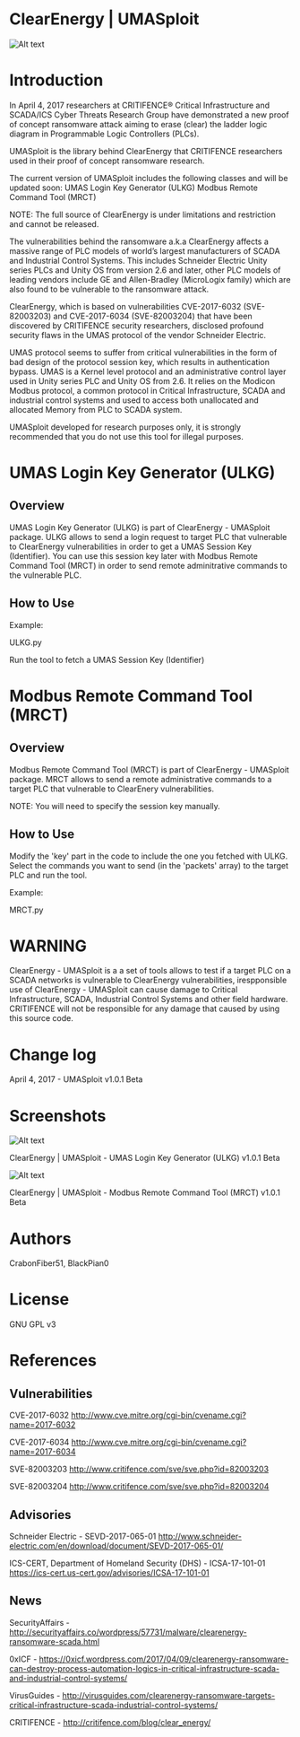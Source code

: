 ClearEnergy | UMASploit
============

![Alt text](https://0xicf.files.wordpress.com/2017/04/clearenergy-banner.jpg?w=676 "ClearEnergy - UMASploit")




Introduction
============

In April 4, 2017 researchers at CRITIFENCE® Critical Infrastructure and SCADA/ICS Cyber Threats Research Group have demonstrated a new proof of concept ransomware attack aiming to erase (clear) the ladder logic diagram in Programmable Logic Controllers (PLCs). 

UMASploit is the library behind ClearEnergy that CRITIFENCE researchers used in their proof of concept ransomware research.

The current version of UMASploit includes the following classes and will be updated soon:
UMAS Login Key Generator (ULKG)
Modbus Remote Command Tool (MRCT)

NOTE: The full source of ClearEnergy is under limitations and restriction and cannot be released.

The vulnerabilities behind the ransomware a.k.a ClearEnergy affects a massive range of PLC models of world’s largest manufacturers of SCADA and Industrial Control Systems. This includes Schneider Electric Unity series PLCs and Unity OS from version 2.6 and later, other PLC models of leading vendors include GE and Allen-Bradley (MicroLogix family) which are also found to be vulnerable to the ransomware attack.

ClearEnergy, which is based on vulnerabilities CVE-2017-6032 (SVE-82003203) and CVE-2017-6034 (SVE-82003204) that have been discovered by CRITIFENCE security researchers, disclosed profound security flaws in the UMAS protocol of the vendor Schneider Electric. 

UMAS protocol seems to suffer from critical vulnerabilities in the form of bad design of the protocol session key, which results in authentication bypass. UMAS is a Kernel level protocol and an administrative control layer used in Unity series PLC and Unity OS from 2.6. It relies on the Modicon Modbus protocol, a common protocol in Critical Infrastructure, SCADA and industrial control systems and used to access both unallocated and allocated Memory from PLC to SCADA system.




UMASploit developed for research purposes only, it is strongly recommended that you do not use this tool for illegal purposes. 





UMAS Login Key Generator (ULKG)
============

Overview
-
UMAS Login Key Generator (ULKG) is part of ClearEnergy - UMASploit package. ULKG allows to send a login request to target PLC that vulnerable to ClearEnergy vulnerabilities in order to get a UMAS Session Key (Identifier). You can use this session key later with Modbus Remote Command Tool (MRCT) in order to send remote adminitrative commands to the vulnerable PLC.


How to Use
-

Example:

ULKG.py

Run the tool to fetch a UMAS Session Key (Identifier)



Modbus Remote Command Tool (MRCT)
============

Overview
-
Modbus Remote Command Tool (MRCT) is part of ClearEnergy - UMASploit package. MRCT allows to send a remote administrative commands to a target PLC that vulnerable to ClearEnery vulnerabilities.

NOTE: You will need to specify the session key manually.

How to Use
-

Modify the 'key' part in the code to include the one you fetched with ULKG.
Select the commands you want to send (in the 'packets' array) to the target PLC and run the tool.

Example:

MRCT.py


WARNING
============
ClearEnergy - UMASploit is a a set of tools allows to test if a target PLC on a SCADA networks is vulnerable to ClearEnergy vulnerabilities, irespponsible use of ClearEnergy - UMASploit can cause damage to Critical Infrastructure, SCADA, Industrial Control Systems and other field hardware. CRITIFENCE will not be responsible for any damage that caused by using this source code.



Change log
============
April 4, 2017 - UMASploit v1.0.1 Beta


Screenshots
============

![Alt text](https://0xicf.files.wordpress.com/2017/04/ulkg.jpg "UMAS Login Key Generator (ULKG)")

ClearEnergy | UMASploit - UMAS Login Key Generator (ULKG) v1.0.1 Beta


![Alt text](https://0xicf.files.wordpress.com/2017/04/mrct1.jpg "Modbus Remote Command Tool (MRCT)")

ClearEnergy | UMASploit - Modbus Remote Command Tool (MRCT) v1.0.1 Beta




Authors
============

CrabonFiber51, BlackPian0


License
============
GNU GPL v3



References
============



Vulnerabilities
-

CVE-2017-6032
http://www.cve.mitre.org/cgi-bin/cvename.cgi?name=2017-6032

CVE-2017-6034
http://www.cve.mitre.org/cgi-bin/cvename.cgi?name=2017-6034

SVE-82003203
http://www.critifence.com/sve/sve.php?id=82003203

SVE-82003204
http://www.critifence.com/sve/sve.php?id=82003204



Advisories
-

Schneider Electric - SEVD-2017-065-01
http://www.schneider-electric.com/en/download/document/SEVD-2017-065-01/

ICS-CERT, Department of Homeland Security (DHS) - ICSA-17-101-01
https://ics-cert.us-cert.gov/advisories/ICSA-17-101-01



News
-

SecurityAffairs - http://securityaffairs.co/wordpress/57731/malware/clearenergy-ransomware-scada.html

0xICF - https://0xicf.wordpress.com/2017/04/09/clearenergy-ransomware-can-destroy-process-automation-logics-in-critical-infrastructure-scada-and-industrial-control-systems/

VirusGuides - http://virusguides.com/clearenergy-ransomware-targets-critical-infrastructure-scada-industrial-control-systems/

CRITIFENCE - http://critifence.com/blog/clear_energy/

